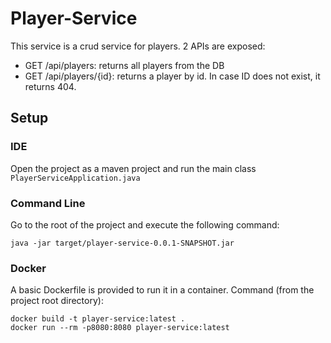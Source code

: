 # Player-Service
This service is a crud service for players. 
2 APIs are exposed:
- GET /api/players: returns all players from the DB
- GET /api/players/{id}: returns a player by id. In case ID does not exist, it returns 404.

## Setup

### IDE
Open the project as a maven project and run the main class `PlayerServiceApplication.java`

### Command Line
Go to the root of the project and execute the following command:
```
java -jar target/player-service-0.0.1-SNAPSHOT.jar
```

### Docker
A basic Dockerfile is provided to run it in a container.
Command (from the project root directory): 
```
docker build -t player-service:latest .
docker run --rm -p8080:8080 player-service:latest
```